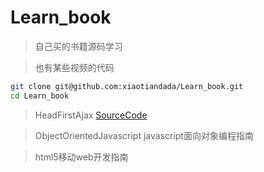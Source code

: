 # Learn_book
> 自己买的书籍源码学习

> 也有某些视频的代码
~~~ bash
git clone git@github.com:xiaotiandada/Learn_book.git
cd Learn_book
~~~

> HeadFirstAjax [SourceCode]( https://resources.oreilly.com/examples/9780596515782)


> ObjectOrientedJavascript javascript面向对象编程指南

> html5移动web开发指南